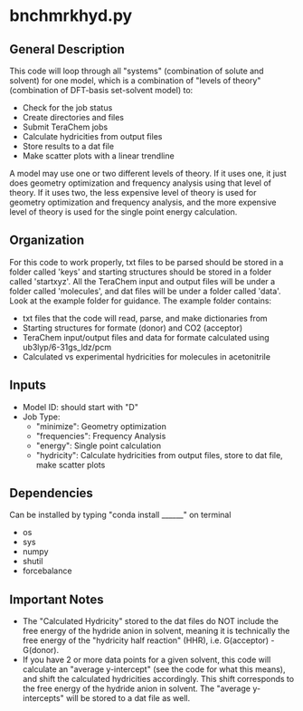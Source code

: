 # bnchmrkhyd.py

## General Description
This code will loop through all "systems" (combination of solute and solvent) for one model, which is a combination of "levels of theory" (combination of DFT-basis set-solvent model) to:
* Check for the job status
* Create directories and files
* Submit TeraChem jobs
* Calculate hydricities from output files
* Store results to a dat file
* Make scatter plots with a linear trendline

A model may use one or two different levels of theory. If it uses one, it just does geometry optimization and frequency analysis using that level of theory. If it uses two, the less expensive level of theory is used for geometry optimization and frequency analysis, and the more expensive level of theory is used for the single point energy calculation.

## Organization
For this code to work properly, txt files to be parsed should be stored in a folder called 'keys' and starting structures should be stored in a folder called 'startxyz'. All the TeraChem input and output files will be under a folder called 'molecules', and dat files will be under a folder called 'data'. Look at the example folder for guidance. The example folder contains:
* txt files that the code will read, parse, and make dictionaries from
* Starting structures for formate (donor) and CO2 (acceptor)
* TeraChem input/output files and data for formate calculated using ub3lyp/6-31gs_ldz/pcm
* Calculated vs experimental hydricities for molecules in acetonitrile

## Inputs
* Model ID: should start with "D"
* Job Type:
  * "minimize": Geometry optimization
  * "frequencies": Frequency Analysis
  * "energy": Single point calculation
  * "hydricity": Calculate hydricities from output files, store to dat file, make scatter plots

## Dependencies
Can be installed by typing "conda install ______" on terminal
* os
* sys
* numpy
* shutil
* forcebalance

## Important Notes
* The "Calculated Hydricity" stored to the dat files do NOT include the free energy of the hydride anion in solvent, meaning it is technically the free energy of the "hydricity half reaction" (HHR), i.e. G(acceptor) - G(donor).
* If you have 2 or more data points for a given solvent, this code will calculate an "average y-intercept" (see the code for what this means), and shift the calculated hydricities accordingly. This shift corresponds to the free energy of the hydride anion in solvent. The "average y-intercepts" will be stored to a dat file as well.
